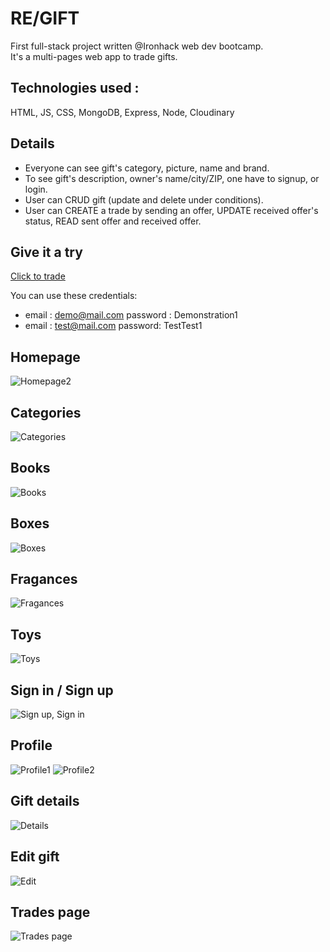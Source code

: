 # RE/GIFT
First full-stack project written @Ironhack web dev bootcamp.<br>
It's a multi-pages web app to trade gifts.

## <b>Technologies used</b> : 
HTML, JS, CSS, MongoDB, Express, Node, Cloudinary

## Details
* Everyone can see gift's category, picture, name and brand.
* To see gift's description, owner's name/city/ZIP, one have to signup, or login.
* User can CRUD gift (update and delete under conditions).
* User can CREATE a trade by sending an offer, UPDATE received offer's status, READ sent offer and received offer.

## Give it a try 
<a href="https://re-gift.herokuapp.com/">Click to trade</a>

You can use these credentials: 
* email : demo@mail.com   password : Demonstration1
* email : test@mail.com   password: TestTest1

## Homepage
![Homepage2](https://user-images.githubusercontent.com/87827626/159175054-50624f30-91f5-4140-9e52-5b620105630c.png)

## Categories
![Categories](https://user-images.githubusercontent.com/87827626/159178521-4e6e8100-107d-4b49-8030-a3dc0f2db679.png)

## Books
![Books](https://user-images.githubusercontent.com/87827626/159175381-ac2d9468-708e-47f7-b882-f22daf9b9b76.png)

## Boxes
![Boxes](https://user-images.githubusercontent.com/87827626/159175657-d25b42f4-c84e-49fb-8215-eced4e5e9558.png)

## Fragances
![Fragances](https://user-images.githubusercontent.com/87827626/159175717-67237d6e-b59f-44f0-9758-61430e4f54ca.png)

## Toys
![Toys](https://user-images.githubusercontent.com/87827626/159175809-7d5c5a6d-6a68-4432-a848-e7f900037754.png)

## Sign in / Sign up
![Sign up, Sign in](https://user-images.githubusercontent.com/87827626/159175991-a7ea0529-20e3-4085-8cc7-86cbd4449ad4.png)

## Profile
![Profile1](https://user-images.githubusercontent.com/87827626/159176239-b535103d-6f45-4b3f-90fe-eecd3dce860d.png)
![Profile2](https://user-images.githubusercontent.com/87827626/159176242-ec0a3d59-fe66-4e3c-806d-a3b0cf03ca53.png)

## Gift details
![Details](https://user-images.githubusercontent.com/87827626/159176307-392c848e-18a3-4d1c-b9fb-b94d7bd80db7.png)

## Edit gift
![Edit](https://user-images.githubusercontent.com/87827626/159176344-a27d5d4b-96d9-4060-9853-ac9c8724e1d6.png)

## Trades page
![Trades page](https://user-images.githubusercontent.com/87827626/159176401-c2fca3d2-6de9-4245-ae08-936dfd8b79f3.png)


